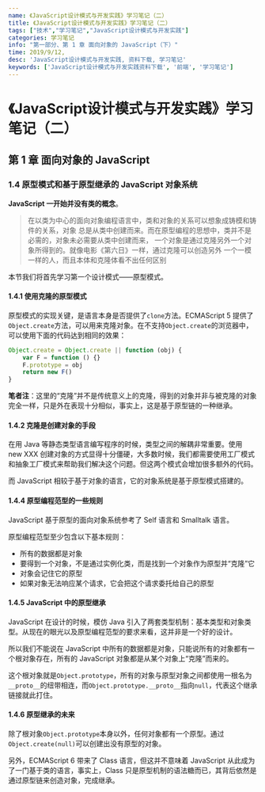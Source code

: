 ```yaml
---
name: 《JavaScript设计模式与开发实践》学习笔记（二）
title: 《JavaScript设计模式与开发实践》学习笔记（二）
tags: ["技术","学习笔记","JavaScript设计模式与开发实践"]
categories: 学习笔记
info: "第一部分、第 1 章 面向对象的 JavaScript（下）"
time: 2019/9/12,
desc: 'JavaScript设计模式与开发实践, 资料下载, 学习笔记'
keywords: ['JavaScript设计模式与开发实践资料下载', '前端', '学习笔记']
---
```


# 《JavaScript设计模式与开发实践》学习笔记（二）

## 第 1 章 面向对象的 JavaScript

### 1.4 原型模式和基于原型继承的 JavaScript 对象系统

**JavaScript 一开始并没有类的概念**。

> 在以类为中心的面向对象编程语言中，类和对象的关系可以想象成铸模和铸件的关系，对象 总是从类中创建而来。而在原型编程的思想中，类并不是必需的，对象未必需要从类中创建而来， 一个对象是通过克隆另外一个对象所得到的。就像电影《第六日》一样，通过克隆可以创造另外 一个一模一样的人，而且本体和克隆体看不出任何区别

本节我们将首先学习第一个设计模式——原型模式。

#### 1.4.1 使用克隆的原型模式

原型模式的实现关键，是语言本身是否提供了`clone`方法。ECMAScript 5 提供了`Object.create`方法，可以用来克隆对象。在不支持`Object.create`的浏览器中，可以使用下面的代码达到相同的效果：

```javascript
Object.create = Object.create || function (obj) {
    var F = function () {}
    F.prototype = obj
    return new F()
}
```

**笔者注**：这里的“克隆”并不是传统意义上的克隆，得到的对象并非与被克隆的对象完全一样，只是外在表现十分相似，事实上，这是基于原型链的一种继承。

#### 1.4.2 克隆是创建对象的手段

在用 Java 等静态类型语言编写程序的时候，类型之间的解耦非常重要。使用 new XXX 创建对象的方式显得十分僵硬，大多数时候，我们都需要使用工厂模式和抽象工厂模式来帮助我们解决这个问题。但这两个模式会增加很多额外的代码。

而 JavaScript 相较于基于对象的语言，它的对象系统是基于原型模式搭建的。

#### 1.4.4 原型编程范型的一些规则

JavaScript 基于原型的面向对象系统参考了 Self 语言和 Smalltalk 语言。

原型编程范型至少包含以下基本规则：

- 所有的数据都是对象
- 要得到一个对象，不是通过实例化类，而是找到一个对象作为原型并“克隆”它
- 对象会记住它的原型
- 如果对象无法响应某个请求，它会把这个请求委托给自己的原型

#### 1.4.5 JavaScript 中的原型继承

JavaScript 在设计的时候，模仿 Java 引入了两套类型机制：基本类型和对象类型。从现在的眼光以及原型编程范型的要求来看，这并非是一个好的设计。

所以我们不能说在 JavaScript 中所有的数据都是对象，只能说所有的对象都有一个根对象存在，所有的 JavaScript 对象都是从某个对象上“克隆”而来的。

这个根对象就是`Object.prototype`，所有的对象与原型对象之间都使用一根名为`__proto__`的纽带相连，而`Object.prototype.__proto__`指向`null`，代表这个继承链接就此打住。

#### 1.4.6 原型继承的未来

除了根对象`Object.prototype`本身以外，任何对象都有一个原型。通过`Object.create(null)`可以创建出没有原型的对象。

另外，ECMAScript 6 带来了 Class 语言，但这并不意味着 JavaScript 从此成为了一门基于类的语言，事实上，Class 只是原型机制的语法糖而已，其背后依然是通过原型链来创造对象，完成继承。
